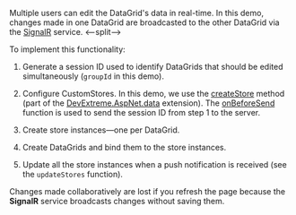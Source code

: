 Multiple users can edit the DataGrid's data in real-time. In this demo, changes made in one DataGrid are broadcasted to the other DataGrid via the <a href="https://dotnet.microsoft.com/en-us/apps/aspnet/signalr" target="blank">SignalR</a> service.
<--split-->

To implement this functionality:

1. Generate a session ID used to identify DataGrids that should be edited simultaneously (`groupId` in this demo).

1. Configure CustomStores. In this demo, we use the <a href="https://github.com/DevExpress/DevExtreme.AspNet.Data/blob/master/docs/client-side-with-jquery.md#api-reference" target="_blank">createStore</a> method (part of the <a href="https://github.com/DevExpress/DevExtreme.AspNet.Data" target="_blank">DevExtreme.AspNet.data</a> extension). The <a href="https://github.com/DevExpress/DevExtreme.AspNet.Data/blob/master/docs/client-side-with-jquery.md#api-reference" target="blank">onBeforeSend</a> function is used to send the session ID from step 1 to the server.

1. Create store instances&mdash;one per DataGrid.

1. Create DataGrids and bind them to the store instances.

1. Update all the store instances when a push notification is received (see the `updateStores` function).

Changes made collaboratively are lost if you refresh the page because the **SignalR** service broadcasts changes without saving them.